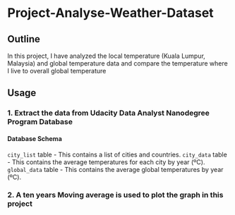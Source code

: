 # Project-Analyse-Weather-Dataset

## Outline ##

In this project, I have analyzed the local temperature (Kuala Lumpur, Malaysia) and global temperature data and compare the temperature where I live to overall global temperature

## Usage ##

### 1. Extract the data from Udacity Data Analyst Nanodegree Program Database ###

#### Database Schema ####

`city_list` table - This contains a list of cities and countries.
`city_data` table - This contains the average temperatures for each city by year (ºC).
`global_data` table - This contains the average global temperatures by year (ºC).

### 2. A ten years Moving average is used to plot the graph in this project ###
